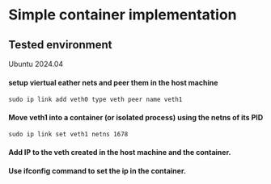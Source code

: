 
# Simple container implementation

## Tested environment
Ubuntu 2024.04

#### setup viertual eather nets and peer them in the host machine
``` console
sudo ip link add veth0 type veth peer name veth1
```
#### Move veth1 into a container (or isolated process) using the netns of its PID
```console
sudo ip link set veth1 netns 1678
```
#### Add IP to the veth created in the host machine and the container. 

#### Use ifconfig command to set the ip in the container.
